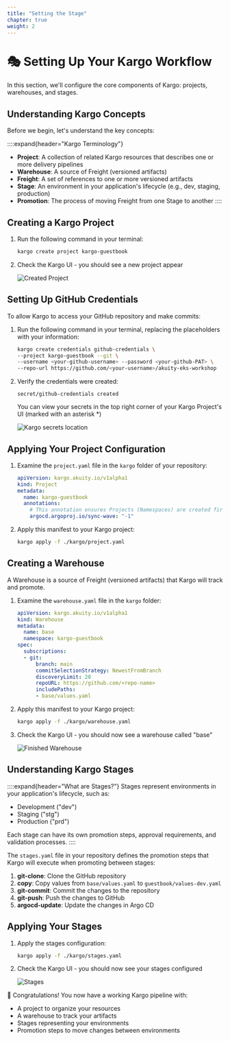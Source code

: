 ```yaml
---
title: "Setting the Stage"
chapter: true
weight: 2
---
```


# 🎭 Setting Up Your Kargo Workflow

In this section, we'll configure the core components of Kargo: projects, warehouses, and stages.

## Understanding Kargo Concepts

Before we begin, let's understand the key concepts:

::::expand{header="Kargo Terminology"}
- **Project**: A collection of related Kargo resources that describes one or more delivery pipelines
- **Warehouse**: A source of Freight (versioned artifacts)
- **Freight**: A set of references to one or more versioned artifacts
- **Stage**: An environment in your application's lifecycle (e.g., dev, staging, production)
- **Promotion**: The process of moving Freight from one Stage to another
::::

## Creating a Kargo Project

1. Run the following command in your terminal:

   ```bash
   kargo create project kargo-guestbook
   ```

2. Check the Kargo UI - you should see a new project appear
   
   ![Created Project](/images/kargosavedproject.png)

## Setting Up GitHub Credentials

To allow Kargo to access your GitHub repository and make commits:

1. Run the following command in your terminal, replacing the placeholders with your information:

   ```bash
   kargo create credentials github-credentials \
   --project kargo-guestbook --git \
   --username <your-github-username> --password <your-github-PAT> \
   --repo-url https://github.com/<your-username>/akuity-eks-workshop
   ```

2. Verify the credentials were created:

   ```
   secret/github-credentials created
   ```

   You can view your secrets in the top right corner of your Kargo Project's UI (marked with an asterisk *)
   
   ![Kargo secrets location](/images/KargoSecrets.png)

## Applying Your Project Configuration

1. Examine the `project.yaml` file in the `kargo` folder of your repository:

   ```yaml
   apiVersion: kargo.akuity.io/v1alpha1
   kind: Project
   metadata:
     name: kargo-guestbook
     annotations:
       # This annotation ensures Projects (Namespaces) are created first when deployed via Argo CD
       argocd.argoproj.io/sync-wave: "-1"
   ```

2. Apply this manifest to your Kargo project:

   ```bash
   kargo apply -f ./kargo/project.yaml
   ```

## Creating a Warehouse

A Warehouse is a source of Freight (versioned artifacts) that Kargo will track and promote.

1. Examine the `warehouse.yaml` file in the `kargo` folder:

   ```yaml
   apiVersion: kargo.akuity.io/v1alpha1
   kind: Warehouse
   metadata:
     name: base
     namespace: kargo-guestbook
   spec:
     subscriptions:
     - git:
         branch: main
         commitSelectionStrategy: NewestFromBranch
         discoveryLimit: 20
         repoURL: https://github.com/<repo-name>
         includePaths:
         - base/values.yaml
   ```

2. Apply this manifest to your Kargo project:

   ```bash
   kargo apply -f ./kargo/warehouse.yaml
   ```

3. Check the Kargo UI - you should now see a warehouse called "base"
   
   ![Finished Warehouse](/images/finishedwarehouse.png)

## Understanding Kargo Stages

::::expand{header="What are Stages?"}
Stages represent environments in your application's lifecycle, such as:
- Development ("dev")
- Staging ("stg")
- Production ("prd")

Each stage can have its own promotion steps, approval requirements, and validation processes.
::::

The `stages.yaml` file in your repository defines the promotion steps that Kargo will execute when promoting between stages:

1. **git-clone**: Clone the GitHub repository
2. **copy**: Copy values from `base/values.yaml` to `guestbook/values-dev.yaml`
3. **git-commit**: Commit the changes to the repository
4. **git-push**: Push the changes to GitHub
5. **argocd-update**: Update the changes in Argo CD

## Applying Your Stages

1. Apply the stages configuration:

   ```bash
   kargo apply -f ./kargo/stages.yaml
   ```

2. Check the Kargo UI - you should now see your stages configured
   
   ![Stages](/images/KargoIndex.png)

🎉 Congratulations! You now have a working Kargo pipeline with:
- A project to organize your resources
- A warehouse to track your artifacts
- Stages representing your environments
- Promotion steps to move changes between environments
